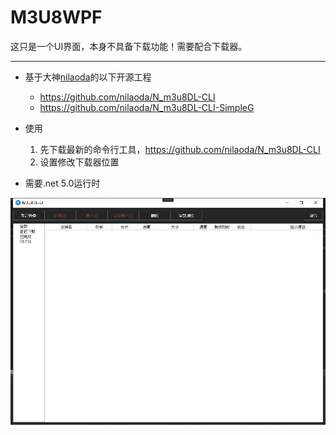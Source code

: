 # M3U8WPF

这只是一个UI界面，本身不具备下载功能！需要配合下载器。

***

* 基于大神[nilaoda](https://github.com/nilaoda)的以下开源工程
    * https://github.com/nilaoda/N_m3u8DL-CLI
    * https://github.com/nilaoda/N_m3u8DL-CLI-SimpleG

* 使用
  1. 先下载最新的命令行工具，https://github.com/nilaoda/N_m3u8DL-CLI
  2. 设置修改下载器位置

* 需要.net 5.0运行时

![image](https://github.com/rybzhw/M3U8WPF/blob/master/Preview.jpg)
